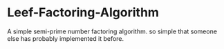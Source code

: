 # Leef-Factoring-Algorithm
A simple semi-prime number factoring algorithm.
so simple that someone else has probably implemented it before.
